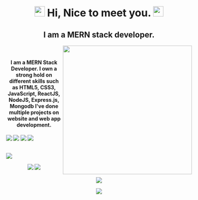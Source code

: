 <h1 align="center">
  <img src="https://media.giphy.com/media/hvRJCLFzcasrR4ia7z/giphy.gif" width="28">
  Hi, Nice to meet you.
  <img src="https://media.giphy.com/media/hvRJCLFzcasrR4ia7z/giphy.gif" width="28">
</h1>
<h2 align="center">I am a MERN stack developer.</h2>
<p align="center">
  <img src="https://raw.githubusercontent.com/MicaelliMedeiros/micaellimedeiros/master/image/computer-illustration.png" min-width="380px" max-width="450px" width="350px" align="right"> <br>
</p>

<h4 align="center">I am a MERN Stack Developer. I own a strong hold on different skills such as HTML5, CSS3, JavaScript, ReactJS, NodeJS, Express.js, Mongodb I've done multiple projects on website and web app development.</h4>

#### ![](https://img.shields.io/badge/Mongodb-blue) ![](https://img.shields.io/badge/Express.js-blue) ![](https://img.shields.io/badge/ReactJS-blue) ![](https://img.shields.io/badge/Node.js-blue) 

##

<img src="https://activity-graph.herokuapp.com/graph?username=Aniket-parhate&bg_color=000000&color=00ffff&line=00ffff&point=ffffff&area=true&hide_border=true"/>
<br/>


<p align = "center">
  <img src = "https://github-readme-stats.vercel.app/api?username=practaldev&hide_border=true&show_icons=true&include_all_commits=true&count_private=true&theme=onedark&line_height=27">
  <img src = "https://github-readme-stats.vercel.app/api/top-langs/?username=Aniket-parhate&hide=PHP,html,c&theme=onedark&hide_border=true&line_height=27">
  <br><br>
    <img src = "https://github-readme-streak-stats.herokuapp.com?user=Aniket-parhate&theme=onedark&hide_border=true&include_all_commits=true&line_height=27">
</p>

<p align="center" style="margin-bottom: 10px;">
    <img src="https://github-profile-trophy.vercel.app/?username=Aniket-parhate&column=7&theme=onedark"/>
</p>

